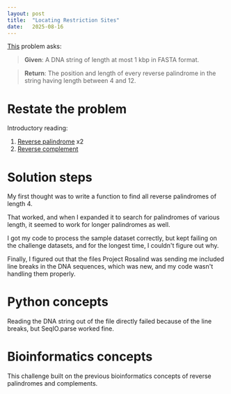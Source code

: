 ```yaml
---
layout: post
title:  "Locating Restriction Sites"
date:   2025-08-16
---
```


[This](https://rosalind.info/problems/revp/) problem asks:

> **Given**: A DNA string of length at most 1 kbp in FASTA format.

> **Return**: The position and length of every reverse palindrome in the string having length between 4 and 12.

<!--break-->

# Restate the problem
Introductory reading:
1. [Reverse palindrome](https://en.wikipedia.org/wiki/Palindromic_sequence) x2
2. [Reverse complement](https://rosalind.info/glossary/reverse-complement/)


# Solution steps
My first thought was to write a function to find all reverse palindromes of length 4.

That worked, and when I expanded it to search for palindromes of various length, it seemed to work for longer palindromes as well.

I got my code to process the sample dataset correctly, but kept failing on the challenge datasets, and for the longest time, I couldn't figure out why.

Finally, I figured out that the files Project Rosalind was sending me included line breaks in the DNA sequences, which was new, and my code wasn't handling them properly.

# Python concepts
Reading the DNA string out of the file directly failed because of the line breaks, but SeqIO.parse worked fine.

# Bioinformatics concepts
This challenge built on the previous bioinformatics concepts of reverse palindromes and complements. 

